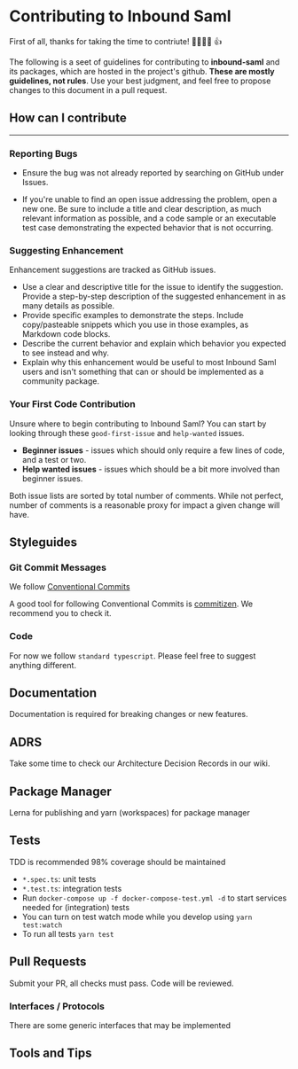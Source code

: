 # Contributing to Inbound Saml

First of all, thanks for taking the time to contriute! 🎉🎉🎉🎉 👍

The following is a seet of guidelines for contributing to **inbound-saml** and its packages, which are hosted in the project's github. **These are mostly guidelines, not rules**. Use your best judgment, and feel free to propose changes to this document in a pull request.

## How can I contribute

______________________________

### Reporting Bugs

- Ensure the bug was not already reported by searching on GitHub under Issues.

- If you're unable to find an open issue addressing the problem, open a new one. Be sure to include a title and clear description, as much relevant information as possible, and a code sample or an executable test case demonstrating the expected behavior that is not occurring.

### Suggesting Enhancement

Enhancement suggestions are tracked as GitHub issues.

- Use a clear and descriptive title for the issue to identify the suggestion.
Provide a step-by-step description of the suggested enhancement in as many details as possible.
- Provide specific examples to demonstrate the steps. Include copy/pasteable snippets which you use in those examples, as Markdown code blocks.
- Describe the current behavior and explain which behavior you expected to see instead and why.
- Explain why this enhancement would be useful to most Inbound Saml users and isn't something that can or should be implemented as a community package.

### Your First Code Contribution

Unsure where to begin contributing to Inbound Saml? You can start by looking through these `good-first-issue` and `help-wanted` issues.

- **Beginner issues** - issues which should only require a few lines of code, and a test or two.
- **Help wanted issues** - issues which should be a bit more involved than beginner issues.

Both issue lists are sorted by total number of comments. While not perfect, number of comments is a reasonable proxy for impact a given change will have.

## Styleguides

### Git Commit Messages

We follow [Conventional Commits](https://www.conventionalcommits.org/en/v1.0.0/)

A good tool for following Conventional Commits is [commitizen](https://commitizen-tools.github.io/commitizen/). We recommend you to check it.

### Code

For now we follow `standard typescript`. Please feel free to suggest anything different.

## Documentation

Documentation is required for breaking changes or new features.

## ADRS

Take some time to check our Architecture Decision Records in our wiki.

## Package Manager
Lerna for publishing and yarn (workspaces) for package manager

## Tests
TDD is recommended
98% coverage should be maintained
  - `*.spec.ts`: unit tests
  - `*.test.ts`: integration tests
- Run `docker-compose up -f docker-compose-test.yml -d` to start services needed for (integration) tests
- You can turn on test watch mode while you develop using `yarn test:watch`
- To run all tests `yarn test`

## Pull Requests

Submit your PR, all checks must pass. Code will be reviewed.

### Interfaces / Protocols
There are some generic interfaces that may be implemented

## Tools and Tips

